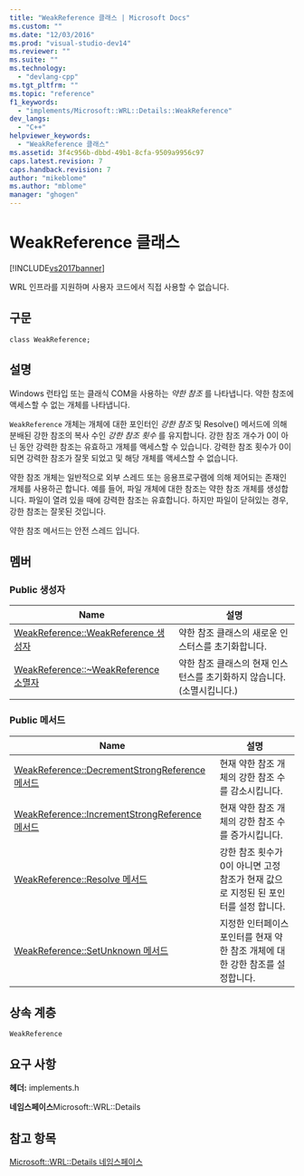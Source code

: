 ```yaml
---
title: "WeakReference 클래스 | Microsoft Docs"
ms.custom: ""
ms.date: "12/03/2016"
ms.prod: "visual-studio-dev14"
ms.reviewer: ""
ms.suite: ""
ms.technology: 
  - "devlang-cpp"
ms.tgt_pltfrm: ""
ms.topic: "reference"
f1_keywords: 
  - "implements/Microsoft::WRL::Details::WeakReference"
dev_langs: 
  - "C++"
helpviewer_keywords: 
  - "WeakReference 클래스"
ms.assetid: 3f4c956b-dbbd-49b1-8cfa-9509a9956c97
caps.latest.revision: 7
caps.handback.revision: 7
author: "mikeblome"
ms.author: "mblome"
manager: "ghogen"
---
```

# WeakReference 클래스
[!INCLUDE[vs2017banner](../assembler/inline/includes/vs2017banner.md)]

WRL 인프라를 지원하며 사용자 코드에서 직접 사용할 수 없습니다.  
  
## 구문  
  
```  
class WeakReference;  
```  
  
## 설명  
 Windows 런타입 또는 클래식 COM을 사용하는 *약한 참조* 를 나타냅니다.  약한 참조에 액세스할 수 없는 개체를 나타냅니다.  
  
 `WeakReference` 개체는 개체에 대한 포인터인 *강한 참조* 및 Resolve\(\) 메서드에 의해 분배된 강한 참조의 복사 수인 *강한 참조 횟수* 를 유지합니다.   강한 참조 개수가 0이 아닌 동안 강력한 참조는 유효하고 개체를 액세스할 수 있습니다.  강력한 참조 횟수가 0이 되면 강력한 참조가 잘못 되었고 및 해당 개체를 액세스할 수 없습니다.  
  
 약한 참조 개체는 일반적으로 외부 스레드 또는 응용프로구램에 의해 제어되는 존재인 개체를 사용하곤 합니다.  예를 들어, 파일 개체에 대한 참조는 약한 참조 개체를 생성합니다.  파일이 열려 있을 때에 강력한 참조는 유효합니다.  하지만 파일이 닫혀있는 경우, 강한 참조는 잘못된 것입니다.  
  
 약한 참조 메서드는 안전 스레드 입니다.  
  
## 멤버  
  
### Public 생성자  
  
|Name|설명|  
|----------|--------|  
|[WeakReference::WeakReference 생성자](../windows/weakreference-weakreference-constructor.md)|약한 참조 클래스의 새로운 인스터스를 초기화합니다.|  
|[WeakReference::~WeakReference 소멸자](../windows/weakreference-tilde-weakreference-destructor.md)|약한 참조 클래스의 현재 인스턴스를 초기화하지 않습니다.\(소멸시킵니다.\)|  
  
### Public 메서드  
  
|Name|설명|  
|----------|--------|  
|[WeakReference::DecrementStrongReference 메서드](../windows/weakreference-decrementstrongreference-method.md)|현재 약한 참조 개체의 강한 참조 수를 감소시킵니다.|  
|[WeakReference::IncrementStrongReference 메서드](../windows/weakreference-incrementstrongreference-method.md)|현재 약한 참조 개체의 강한 참조 수를 증가시킵니다.|  
|[WeakReference::Resolve 메서드](../windows/weakreference-resolve-method.md)|강한 참조 횟수가 0이 아니면 고정 참조가 현재 값으로 지정된 된 포인터를 설정 합니다.|  
|[WeakReference::SetUnknown 메서드](../windows/weakreference-setunknown-method.md)|지정한 인터페이스 포인터를 현재 약한 참조 개체에 대한 강한 참조를 설정합니다.|  
  
## 상속 계층  
 `WeakReference`  
  
## 요구 사항  
 **헤더:** implements.h  
  
 **네임스페이스**Microsoft::WRL::Details  
  
## 참고 항목  
 [Microsoft::WRL::Details 네임스페이스](../windows/microsoft-wrl-details-namespace.md)